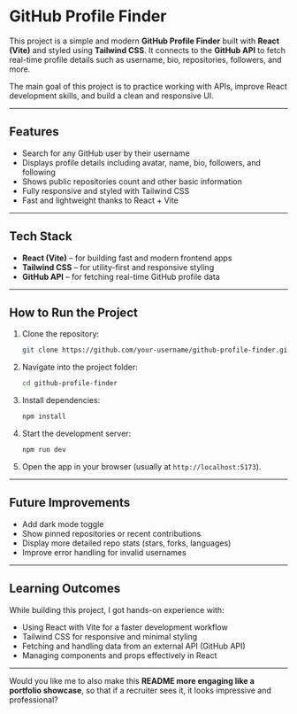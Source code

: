 # GitHub Profile Finder

This project is a simple and modern **GitHub Profile Finder** built with **React (Vite)** and styled using **Tailwind CSS**. It connects to the **GitHub API** to fetch real-time profile details such as username, bio, repositories, followers, and more.

The main goal of this project is to practice working with APIs, improve React development skills, and build a clean and responsive UI.

---

## Features

* Search for any GitHub user by their username
* Displays profile details including avatar, name, bio, followers, and following
* Shows public repositories count and other basic information
* Fully responsive and styled with Tailwind CSS
* Fast and lightweight thanks to React + Vite

---

## Tech Stack

* **React (Vite)** – for building fast and modern frontend apps
* **Tailwind CSS** – for utility-first and responsive styling
* **GitHub API** – for fetching real-time GitHub profile data

---

## How to Run the Project

1. Clone the repository:

   ```bash
   git clone https://github.com/your-username/github-profile-finder.git
   ```

2. Navigate into the project folder:

   ```bash
   cd github-profile-finder
   ```

3. Install dependencies:

   ```bash
   npm install
   ```

4. Start the development server:

   ```bash
   npm run dev
   ```

5. Open the app in your browser (usually at `http://localhost:5173`).

---

## Future Improvements

* Add dark mode toggle
* Show pinned repositories or recent contributions
* Display more detailed repo stats (stars, forks, languages)
* Improve error handling for invalid usernames

---

## Learning Outcomes

While building this project, I got hands-on experience with:

* Using React with Vite for a faster development workflow
* Tailwind CSS for responsive and minimal styling
* Fetching and handling data from an external API (GitHub API)
* Managing components and props effectively in React

---

Would you like me to also make this **README more engaging like a portfolio showcase**, so that if a recruiter sees it, it looks impressive and professional?
